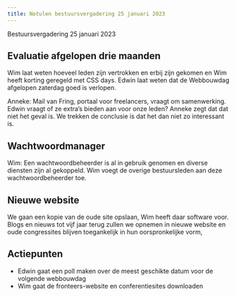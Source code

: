 ```yaml
---
title: Notulen bestuursvergadering 25 januari 2023
---
```


Bestuursvergadering 25 januari 2023

## Evaluatie afgelopen drie maanden

Wim laat weten hoeveel leden zijn vertrokken en erbij zijn gekomen en Wim heeft korting geregeld met CSS days. Edwin laat weten dat de Webbouwdag afgelopen zaterdag goed is verlopen.

Anneke: Mail van Fring, portaal voor freelancers, vraagt om samenwerking. Edwin vraagt of ze extra’s bieden aan voor onze leden? Anneke zegt dat dat niet het geval is. We trekken de conclusie is dat het dan niet zo interessant is.

## Wachtwoordmanager

Wim: Een wachtwoordbeheerder is al in gebruik genomen en diverse diensten zijn al gekoppeld. Wim voegt de overige bestuursleden aan deze wachtwoordbeheerder toe.

## Nieuwe website

We gaan een kopie van de oude site opslaan, Wim heeft daar software voor. Blogs en nieuws tot vijf jaar terug zullen we opnemen in nieuwe website en oude congressites blijven toegankelijk in hun oorspronkelijke vorm,

## Actiepunten

-   Edwin gaat een poll maken over de meest geschikte datum voor de volgende webbouwdag
-   Wim gaat de fronteers-website en conferentiesites downloaden
